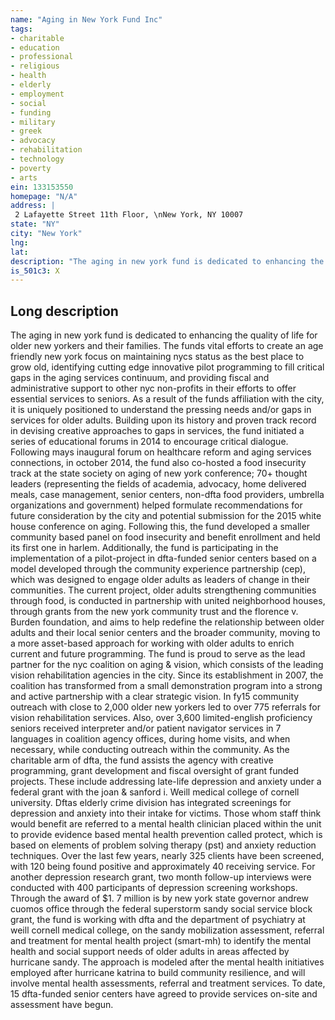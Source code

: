 ```yaml
---
name: "Aging in New York Fund Inc"
tags:
- charitable
- education
- professional
- religious
- health
- elderly
- employment
- social
- funding
- military
- greek
- advocacy
- rehabilitation
- technology
- poverty
- arts
ein: 133153550
homepage: "N/A"
address: |
 2 Lafayette Street 11th Floor, \nNew York, NY 10007
state: "NY"
city: "New York"
lng: 
lat: 
description: "The aging in new york fund is dedicated to enhancing the quality of life for older new yorkers and their families. "
is_501c3: X
---
```


## Long description

The aging in new york fund is dedicated to enhancing the quality of life for older new yorkers and their families. The funds vital efforts to create an age friendly new york focus on maintaining nycs status as the best place to grow old, identifying cutting edge innovative pilot programming to fill critical gaps in the aging services continuum, and providing fiscal and administrative support to other nyc non-profits in their efforts to offer essential services to seniors. As a result of the funds affiliation with the city, it is uniquely positioned to understand the pressing needs and/or gaps in services for older adults. Building upon its history and proven track record in devising creative approaches to gaps in services, the fund initiated a series of educational forums in 2014 to encourage critical dialogue. Following mays inaugural forum on healthcare reform and aging services connections, in october 2014, the fund also co-hosted a food insecurity track at the state society on aging of new york conference; 70+ thought leaders (representing the fields of academia, advocacy, home delivered meals, case management, senior centers, non-dfta food providers, umbrella organizations and government) helped formulate recommendations for future consideration by the city and potential submission for the 2015 white house conference on aging. Following this, the fund developed a smaller community based panel on food insecurity and benefit enrollment and held its first one in harlem. Additionally, the fund is participating in the implementation of a pilot-project in dfta-funded senior centers based on a model developed through the community experience partnership (cep), which was designed to engage older adults as leaders of change in their communities. The current project, older adults strengthening communities through food, is conducted in partnership with united neighborhood houses, through grants from the new york community trust and the florence v. Burden foundation, and aims to help redefine the relationship between older adults and their local senior centers and the broader community, moving to a more asset-based approach for working with older adults to enrich current and future programming. The fund is proud to serve as the lead partner for the nyc coalition on aging & vision, which consists of the leading vision rehabilitation agencies in the city. Since its establishment in 2007, the coalition has transformed from a small demonstration program into a strong and active partnership with a clear strategic vision. In fy15 community outreach with close to 2,000 older new yorkers led to over 775 referrals for vision rehabilitation services. Also, over 3,600 limited-english proficiency seniors received interpreter and/or patient navigator services in 7 languages in coalition agency offices, during home visits, and when necessary, while conducting outreach within the community. As the charitable arm of dfta, the fund assists the agency with creative programming, grant development and fiscal oversight of grant funded projects. These include addressing late-life depression and anxiety under a federal grant with the joan & sanford i. Weill medical college of cornell university. Dftas elderly crime division has integrated screenings for depression and anxiety into their intake for victims. Those whom staff think would benefit are referred to a mental health clinician placed within the unit to provide evidence based mental health prevention called protect, which is based on elements of problem solving therapy (pst) and anxiety reduction techniques. Over the last few years, nearly 325 clients have been screened, with 120 being found positive and approximately 40 receiving service. For another depression research grant, two month follow-up interviews were conducted with 400 participants of depression screening workshops. Through the award of $1. 7 million is by new york state governor andrew cuomos office through the federal superstorm sandy social service block grant, the fund is working with dfta and the department of psychiatry at weill cornell medical college, on the sandy mobilization assessment, referral and treatment for mental health project (smart-mh) to identify the mental health and social support needs of older adults in areas affected by hurricane sandy. The approach is modeled after the mental health initiatives employed after hurricane katrina to build community resilience, and will involve mental health assessments, referral and treatment services. To date, 15 dfta-funded senior centers have agreed to provide services on-site and assessment have begun. 
